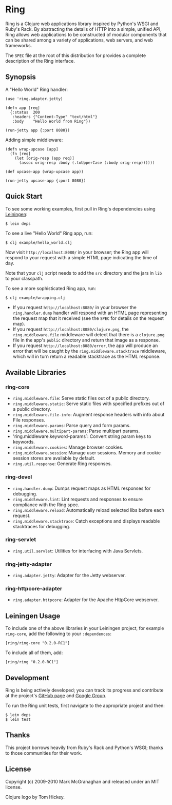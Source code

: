 # Ring

Ring is a Clojure web applications library inspired by Python's WSGI and Ruby's Rack. By abstracting the details of HTTP into a simple, unified API, Ring allows web applications to be constructed of modular components that can be shared among a variety of applications, web servers, and web frameworks.

The `SPEC` file at the root of this distribution for provides a complete description of the Ring interface.

## Synopsis

A "Hello World" Ring handler:

    (use 'ring.adapter.jetty)
    
    (defn app [req]
      {:status  200
       :headers {"Content-Type" "text/html"}
       :body    "Hello World from Ring"})
    
    (run-jetty app {:port 8080})

Adding simple middleware:

    (defn wrap-upcase [app]
      (fn [req]
        (let [orig-resp (app req)]
          (assoc orig-resp :body (.toUpperCase (:body orig-resp))))))
    
    (def upcase-app (wrap-upcase app))
    
    (run-jetty upcase-app {:port 8080})

## Quick Start

To see some working examples, first pull in Ring's dependencies using [Leiningen](http://github.com/technomancy/leiningen):

    $ lein deps

To see a live "Hello World" Ring app, run:

    $ clj example/hello_world.clj

Now visit `http://localhost:8080/` in your browser; the Ring app will respond to your request with a simple HTML page indicating the time of day.

Note that your `clj` script needs to add the `src` directory and the jars in `lib` to your classpath.

To see a more sophisticated Ring app, run:

    $ clj example/wrapping.clj

* If you request `http://localhost:8080/` in your browser the `ring.handler.dump` handler will respond with an HTML page representing the request map that it received (see the `SPEC` for details on the request map).
* If you request `http://localhost:8080/clojure.png`, the `ring.middleware.file` middleware will detect that there is a `clojure.png` file in the app's `public` directory and return that image as a response.
* If you request `http://localhost:8080/error`, the app will produce an error that will be caught by the `ring.middleware.stacktrace` middleware, which will in turn return a readable stacktrace as the HTML response.
 
## Available Libraries

### ring-core

* `ring.middleware.file`: Serve static files out of a public directory.
* `ring.middleware.static`: Serve static files with specified prefixes out of a public directory.
* `ring.middleware.file-info`: Augment response headers with info about File responses.
* `ring.middleware.params`: Parse query and form params.
* `ring.middleware.multipart-params`: Parse multipart params.
* 'ring.middleware.keyword-params`: Convert string param keys to keywords.
* `ring.middleware.cookies`: Manage browser cookies.
* `ring.middleware.session`: Manage user sessions. Memory and cookie session stores are available by default.
* `ring.util.response`: Generate Ring responses.

### ring-devel

* `ring.handler.dump`: Dumps request maps as HTML responses for debugging.
* `ring.middleware.lint`: Lint requests and responses to ensure compliance with the Ring spec.
* `ring.middleware.reload`: Automatically reload selected libs before each request.
* `ring.middleware.stacktrace`: Catch exceptions and displays readable stacktraces for debugging.

### ring-servlet

* `ring.util.servlet`: Utilities for interfacing with Java Servlets.

###  ring-jetty-adapter

* `ring.adapter.jetty`: Adapter for the Jetty webserver.

### ring-httpcore-adapter

* `ring.adapter.httpcore`: Adapter for the Apache HttpCore webserver. 

## Leiningen Usage

To include one of the above libraries in your Leiningen project, for example `ring-core`, add the following to your `:dependences`:

    [ring/ring-core "0.2.0-RC1"]

To include all of them, add:

    [ring/ring "0.2.0-RC1"]

## Development

Ring is being actively developed; you can track its progress and contribute at the project's [GitHub page](http://github.com/mmcgrana/ring) and [Google Group](http://groups.google.com/group/ring-clojure).

To run the Ring unit tests, first navigate to the appropriate project and then:

    $ lein deps
    $ lein test

## Thanks

This project borrows heavily from Ruby's Rack and Python's WSGI; thanks to those communities for their work.

## License

Copyright (c) 2009-2010 Mark McGranaghan and released under an MIT license.

Clojure logo by Tom Hickey.
